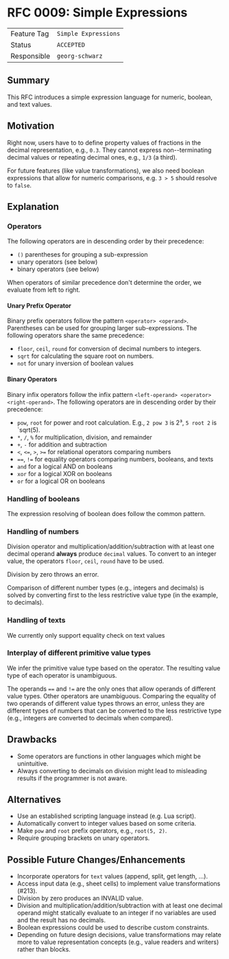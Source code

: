 <!--
SPDX-FileCopyrightText: 2023 Friedrich-Alexander-Universitat Erlangen-Nurnberg

SPDX-License-Identifier: AGPL-3.0-only
-->

# RFC 0009: Simple Expressions

| | |
|---|---|
| Feature Tag | `Simple Expressions` | 
| Status | `ACCEPTED` | <!-- Possible values: DRAFT, DISCUSSION, ACCEPTED, REJECTED -->
| Responsible | `georg-schwarz` | <!-- TODO: assign yourself as main driver of this RFC -->
<!-- 
  Status Overview:
  - DRAFT: The RFC is not ready for a review and currently under change. Feel free to already ask for feedback on the structure and contents at this stage.
  - DISCUSSION: The RFC is open for discussion. Usually, we open a PR to trigger discussions.
  - ACCEPTED: The RFC was accepted. Create issues to prepare implementation of the RFC.
  - REJECTED: The RFC was rejected. If another revision emerges, switch to status DRAFT.
-->

## Summary

This RFC introduces a simple expression language for numeric, boolean, and text values.

## Motivation

Right now, users have to to define property values of fractions in the decimal representation, e.g., `0.3`. They cannot express non--terminating decimal values or repeating decimal ones, e.g., `1/3` (a third). 

For future features (like value transformations), we also need boolean expressions that allow for numeric comparisons, e.g. `3 > 5` should resolve to `false`.

## Explanation

### Operators

The following operators are in descending order by their precedence:
- `()` parentheses for grouping a sub-expression
- unary operators (see below)
- binary operators (see below)

When operators of similar precedence don't determine the order, we evaluate from left to right.

#### Unary Prefix Operator
Binary prefix operators follow the pattern `<operator> <operand>`. Parentheses can be used for grouping larger sub-expressions.
The following operators share the same precedence:
- `floor`, `ceil`, `round` for conversion of decimal numbers to integers.
- `sqrt` for calculating the square root on numbers.
- `not` for unary inversion of boolean values

#### Binary Operators
Binary infix operators follow the infix pattern `<left-operand> <operator> <right-operand>`.
The following operators are in descending order by their precedence:
- `pow`, `root` for power and root calculation. E.g., `2 pow 3` is 2³, `5 root 2` is `sqrt(5).
- `*`, `/`, `%` for multiplication, division, and remainder
- `+`, `-` for addition and subtraction
- `<`, `<=`, `>`, `>=` for relational operators comparing numbers
- `==`, `!=` for equality operators comparing numbers, booleans, and texts
- `and` for a logical AND on booleans
- `xor` for a logical XOR on booleans
- `or` for a logical OR on booleans


### Handling of booleans

The expression resolving of boolean does follow the common pattern. 


### Handling of numbers

Division operator and multiplication/addition/subtraction with at least one decimal operand  **always** produce `decimal` values. To convert to an integer value, the operators `floor`, `ceil`, `round` have to be used.

Division by zero throws an error.

Comparison of different number types (e.g., integers and decimals) is solved by converting first to the less restrictive value type (in the example, to decimals).

### Handling of texts

We currently only support equality check on text values


### Interplay of different primitive value types

We infer the primitive value type based on the operator. The resulting value type of each operator is unambiguous. 

The operands `==` and `!=` are the only ones that allow operands of different value types. Other operators are unambiguous. Comparing the equality of two operands of different value types throws an error, unless they are different types of numbers that can be converted to the less restrictive type (e.g., integers are converted to decimals when compared).  


## Drawbacks

- Some operators are functions in other languages which might be unintuitive.
- Always converting to decimals on division might lead to misleading results if the programmer is not aware.

## Alternatives

- Use an established scripting language instead (e.g. Lua script).
- Automatically convert to integer values based on some criteria.
- Make `pow` and `root` prefix operators, e.g., `root(5, 2)`.
- Require grouping brackets on unary operators.

## Possible Future Changes/Enhancements

- Incorporate operators for `text` values (append, split, get length, ...).
- Access input data (e.g., sheet cells) to implement value transformations (#213).
- Division by zero produces an INVALID value.
- Division and multiplication/addition/subtraction with at least one decimal operand might statically evaluate to an integer if no variables are used and the result has no decimals.
- Boolean expressions could be used to describe custom constraints.
- Depending on future design decisions, value transformations may relate more to value representation concepts (e.g., value readers and writers) rather than blocks.
